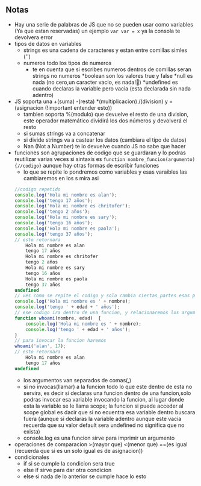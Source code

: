 ## Notas
* Hay una serie de palabras de JS que no se pueden usar como variables (Ya que estan reservadas) un ejemplo `var var = x` ya la consola te devolvera error
* tipos  de datos en variables 
   * strings es una cadena de caracteres y estan entre comillas simles ('')
   * numeros todo los tipos de numeros
        * te en cuenta que si escribes numeros dentros de comillas seran strings no numeros
   *boolean son los valores true y false
   *null es nada (no cero,un caracter vacio, es nada!🙂)
   *undefined es cuando declaras la variable pero vacia (esta declarada sin nada adentro)
* JS soporta una +(suma) -(resta) *(multiplicacion) /(division) y =(asignacion (!important entender esto))
    * tambien soporta %(modulo) que devuelve el resto de una division, este operador matemático dividirá los dos números y devolverá el resto
    * si sumas strings va a concatenar
    * si divide strings va a castear los datos (cambiara el tipo de datos)
    * Nan (Not a Number) te lo devuelve cuando JS no sabe que hacer
* funciones son  agrupaciones de codigo que se guardaran y lo podras reutilizar varias veces si sintaxis es `function nombre_funcion(argumento){//codigo}` aunque hay otras formas de escribir funciones
    * lo que se repite lo pondremos como variables y esas varaibles las cambiaremos en los s mira asi
    ```js
    //codigo repetido
    console.log('Hola mi nombre es alan');
    console.log('tengo 17 años');
    console.log('Hola mi nombre es chritofer');
    console.log('tengo 2 años');
    console.log('Hola mi nombre es sary');
    console.log('tengo 16 años');
    console.log('Hola mi nombre es paola');
    console.log('tengo 37 años');
    // esto retornara
        Hola mi nombre es alan
        tengo 17 años
        Hola mi nombre es chritofer
        tengo 2 años
        Hola mi nombre es sary
        tengo 16 años
        Hola mi nombre es paola
        tengo 37 años
    undefined
    // ves como se repite el codigo y solo cambia ciertas partes esas partes que cambian les crearemos una variable asi
    console.log('Hola mi nombre es ' + nombre);
    console.log('tengo ' + edad + ' años');
    // ese codigo ira dentro de una funcion, y relacionaremos los argumentos con nuestras variables asi
    function whoami(nombre, edad)  {
        console.log('Hola mi nombre es ' + nombre);
        console.log('tengo ' + edad + ' años');
    }
    // para invocar la funcion haremos
    whoami('alan', 17);
    // esto retornara
        Hola mi nombre es alan
        tengo 17 años
    undefined
    ```
    * los argumentos van separados de comas(,)
    * si no invocas(llamar) a la funcion todo lo que este dentro de esta no servira, es decir si declaras una funcion dentro de una funcion,solo podras invocar esa variable invocando la funcion, al lugar donde esta la variable se le llama scope; la funcion si puede acceder al scope global es dacir que si no ecuentra esa variable dentro buscara fuera (aunque si declaras la variable adentro aunque este vacia recuerda que su valor default sera undefined no significa que no exista)
    * console.log es una funcion sirve para imprimir un argumento
* operaciones de comparacion >(mayor que) <(menor que) ==(es igual (recuerda que si es un solo igual es de asignacion))
* condicionales 
    *  if si se cumple la condicion sera true
    * else if sirve para dar otra condicion
    * else si nada de lo anterior se cumple hace lo esto